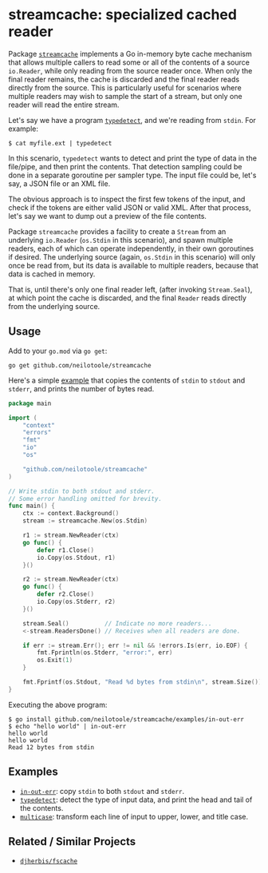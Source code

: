 # streamcache: specialized cached reader

Package [`streamcache`](https://pkg.go.dev/github.com/neilotoole/streamcache)
implements a Go in-memory byte cache mechanism that allows multiple callers to
read some or all of the contents of a source `io.Reader`, while only reading
from the source reader once. When only the final reader remains, the cache is
discarded and the final reader reads directly from the source. This is particularly
useful for scenarios where multiple readers may wish to sample the start of a
stream, but only one reader will read the entire stream.

Let's say we have a program [`typedetect`](./examples/typedetect),
and we're reading from ``stdin``. For example:

```shell
$ cat myfile.ext | typedetect  
```

In this scenario, `typedetect` wants to detect
and print the type of data in the file/pipe, and then print the contents.
That detection sampling could be done in a separate goroutine per sampler type.
The input file could be, let's say, a JSON file or an XML file.

The obvious approach is to inspect the first few tokens of the
input, and check if the tokens are either valid JSON or valid XML.
After that process, let's say we want to dump out a preview of the file contents.

Package `streamcache` provides a facility to create a `Stream` from an
underlying `io.Reader` (`os.Stdin` in this scenario), and spawn multiple
readers, each of which can operate independently, in their own
goroutines if desired. The underlying source (again, `os.Stdin` in this
scenario) will only once be read from, but its data is available to
multiple readers, because that data is cached in memory.

That is, until there's only one final reader left, (after invoking
`Stream.Seal`), at which point the cache is discarded, and
the final `Reader` reads directly from the underlying source.

## Usage

Add to your `go.mod` via `go get`:

```shell
go get github.com/neilotoole/streamcache
```

Here's a simple [example](./examples/in-out-err) that copies the contents
of `stdin` to `stdout` and `stderr`, and prints the number of bytes read.

```go
package main

import (
	"context"
	"errors"
	"fmt"
	"io"
	"os"

	"github.com/neilotoole/streamcache"
)

// Write stdin to both stdout and stderr.
// Some error handling omitted for brevity.
func main() {
	ctx := context.Background()
	stream := streamcache.New(os.Stdin)

	r1 := stream.NewReader(ctx)
	go func() {
		defer r1.Close()
		io.Copy(os.Stdout, r1)
	}()

	r2 := stream.NewReader(ctx)
	go func() {
		defer r2.Close()
		io.Copy(os.Stderr, r2)
	}()

	stream.Seal()          // Indicate no more readers...
	<-stream.ReadersDone() // Receives when all readers are done.

	if err := stream.Err(); err != nil && !errors.Is(err, io.EOF) {
		fmt.Fprintln(os.Stderr, "error:", err)
		os.Exit(1)
	}

	fmt.Fprintf(os.Stdout, "Read %d bytes from stdin\n", stream.Size())
}
```

Executing the above program:

```shell
$ go install github.com/neilotoole/streamcache/examples/in-out-err
$ echo "hello world" | in-out-err
hello world
hello world
Read 12 bytes from stdin
```

## Examples

- [`in-out-err`](./examples/in-out-err): copy `stdin` to both `stdout` and `stderr`.
- [`typedetect`](./examples/typedetect): detect the type of input data, and print the head and tail
  of the contents.
- [`multicase`](./examples/multicase): transform each line of input to upper, lower, and title case.

## Related / Similar Projects

- [`djherbis/fscache`](https://github.com/djherbis/fscache)
